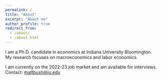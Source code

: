 ```yaml
---
permalink: /
title: "About"
excerpt: "About me"
author_profile: true
redirect_from: 
  - /about/
  - /about.html
---
```


I am a Ph.D. candidate in economics at Indiana University Bloomington.  
My research focuses on macroeconomics and labor economics.

I am currently on the 2022-23 job market and am available for interviews.   
Contact: mattbush@iu.edu
